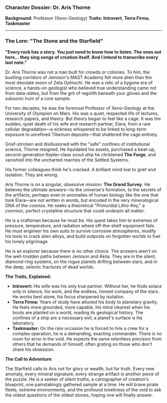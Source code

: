 
### **Character Dossier: Dr. Aris Thorne**

**Background:** Professor (Xeno-Geology)
**Traits:** **Introvert**, **Terra Firma**, **Taskmaster**

***

### **The Lore: "The Stone and the Starfield"**

**"Every rock has a story. You just need to know how to listen. The ones out here… they sing songs of creation itself. And I intend to transcribe every last note."**

Dr. Aris Thorne was not a man built for crowds or colonies. To him, the bustling corridors of Jemison's MAST Academy felt more alien than the most desolate moon of Zeta Ophiuchi. He was a relic of a bygone era of science, a hands-on geologist who believed true understanding came not from data-slates, but from the grit of regolith beneath your gloves and the subsonic hum of a core sample.

For two decades, he was the foremost Professor of Xeno-Geology at the University of Olympion on Mars. His was a quiet, respected life of lectures, research papers, and theory. But theory began to feel like a cage. It was the sudden, quiet death of his wife and research partner, Elara, from a rare cellular degradation—a sickness whispered to be linked to long-term exposure to unrefined Tiberium deposits—that shattered the cage entirely.

Grief-stricken and disillusioned with the "safe" confines of institutional science, Thorne resigned. He liquidated his assets, purchased a beat-up, second-generation Kepler-class scout ship he christened **The Forge**, and vanished into the uncharted reaches of the Settled Systems.

His former colleagues think he's cracked. A brilliant mind lost to grief and isolation. They are wrong.

Aris Thorne is on a singular, obsessive mission: **The Grand Survey**. He believes the ultimate answers—to the universe's formation, to the secrets of the artifacts, perhaps even to anomalies of human biology like the one that took Elara—are not written in words, but encoded in the very mineralogical DNA of the cosmos. He seeks a theoretical "Primordial Litho-Key," a common, perfect crystalline structure that could underpin all matter.

He is a craftsman because he must be. His quest takes him to extremes of pressure, temperature, and radiation where off-the-shelf equipment fails. He must engineer his own suits to survive corrosive atmospheres, modify his tools to crack alien alloys, and build outposts on forgotten worlds to fuel his lonely pilgrimage.

He is an explorer because there is no other choice. The answers aren't on the well-trodden paths between Jemison and Akila. They are in the silent, diamond-ring systems, on the rogue planets drifting between stars, and in the deep, seismic fractures of dead worlds.

**The Traits, Explained:**

*   **Introvert:** His wife was his only true partner. Without her, he finds solace only in silence, his work, and the endless, honest company of the stars. He works best alone, his focus sharpened by isolation.
*   **Terra Firma:** Years of study have attuned his body to planetary gravity. He feels more grounded, more capable, his mind clearest when his boots are planted on a world, reading its geological history. The confines of a ship are a necessary evil; a planet's surface is his laboratory.
*   **Taskmaster:** On the rare occasion he is forced to hire a crew for a complex operation, he is a demanding, exacting commander. There is no room for error in the void. He expects the same relentless precision from others that he demands of himself, often grating on those who don't share his obsession.

**The Call to Adventure:**

The Starfield calls to Aris not for glory or wealth, but for truth. Every new anomaly, every mineral signature, every strange artifact is another piece of the puzzle. He is a seeker of silent truths, a cartographer of creation's blueprint, one painstakingly gathered sample at a time. He will brave pirate fleets, extreme environments, and the profound loneliness of the void to ask the oldest questions of the oldest stones, hoping one will finally answer.
